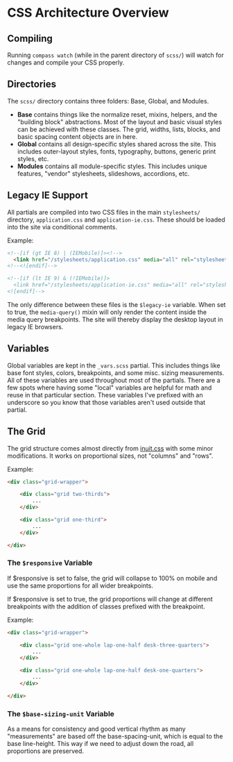 # CSS Architecture Overview

## Compiling

Running `compass watch` (while in the parent directory of `scss/`) will watch for changes and compile your CSS properly.


## Directories

The `scss/` directory contains three folders: Base, Global, and Modules.

- **Base** contains things like the normalize reset, mixins, helpers, and the "building block" abstractions. Most of the layout and basic visual styles can be achieved with these classes. The grid, widths, lists, blocks, and basic spacing content objects are in here.
- **Global** contains all design-specific styles shared across the site. This includes outer-layout styles, fonts, typography, buttons, generic print styles, etc.
- **Modules** contains all module-specific styles. This includes unique features, "vendor" stylesheets, slideshows, accordions, etc.


## Legacy IE Support

All partials are compiled into two CSS files in the main `stylesheets/` directory, `application.css` and `application-ie.css`. These should be loaded into the site via conditional comments.

Example:
~~~html
<!--[if (gt IE 8) | (IEMobile)]><!-->
  <link href="/stylesheets/application.css" media="all" rel="stylesheet" type="text/css" />
<!--<![endif]-->

<!--[if (lt IE 9) & (!IEMobile)]>
  <link href="/stylesheets/application-ie.css" media="all" rel="stylesheet" type="text/css" />
<![endif]-->
~~~

The only difference between these files is the `$legacy-ie` variable. When set to true, the `media-query()` mixin will only render the content inside the media query breakpoints. The site will thereby display the desktop layout in legacy IE browsers.


## Variables

Global variables are kept in the `_vars.scss` partial. This includes things like base font styles, colors, breakpoints, and some misc. sizing measurements. All of these variables are used throughout most of the partials. There are a few spots where having some "local" variables are helpful for math and reuse in that particular section. These variables I've prefixed with an underscore so you know that those variables aren't used outside that partial.


## The Grid

The grid structure comes almost directly from [inuit.css](http://inuitcss.com/2012/12/building-grid-systems-with-inuit-css/) with some minor modifications. It works on proportional sizes, not "columns" and "rows".

Example:
~~~html
<div class="grid-wrapper">

    <div class="grid two-thirds">
        ...
    </div>

    <div class="grid one-third">
        ...
    </div>

</div>
~~~

### The `$responsive` Variable

If $responsive is set to false, the grid will collapse to 100% on mobile and use the same proportions for all wider breakpoints.

If $responsive is set to true, the grid proportions will change at different breakpoints with the addition of classes prefixed with the breakpoint.

Example:
~~~html
<div class="grid-wrapper">

    <div class="grid one-whole lap-one-half desk-three-quarters">
        ...
    </div>

    <div class="grid one-whole lap-one-half desk-one-quarters">
        ...
    </div>

</div>
~~~

### The `$base-sizing-unit` Variable

As a means for consistency and good vertical rhythm as many "measurements" are based off the base-spacing-unit, which is equal to the base line-height. This way if we need to adjust down the road, all proportions are preserved.
